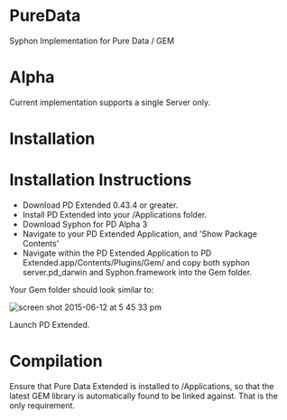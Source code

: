 PureData
========

Syphon Implementation for Pure Data / GEM


Alpha
========

Current implementation supports a single Server only.


Installation
============

# Installation Instructions

* Download PD Extended 0.43.4 or greater.
* Install PD Extended into your /Applications folder.
* Download Syphon for PD Alpha 3
* Navigate to your PD Extended Application, and 'Show Package Contents'
* Navigate within the PD Extended Application to PD Extended.app/Contents/Plugins/Gem/ and copy both syphon server.pd_darwin and Syphon.framework into the Gem folder.

Your Gem folder should look similar to:

![screen shot 2015-06-12 at 5 45 33 pm](https://cloud.githubusercontent.com/assets/65011/8140601/0d470c5e-112b-11e5-8315-80d78e6b4023.png)

Launch PD Extended.

Compilation
=====

Ensure that Pure Data Extended is installed to /Applications, so that the latest GEM library is automatically found to be linked against. That is the only requirement.

